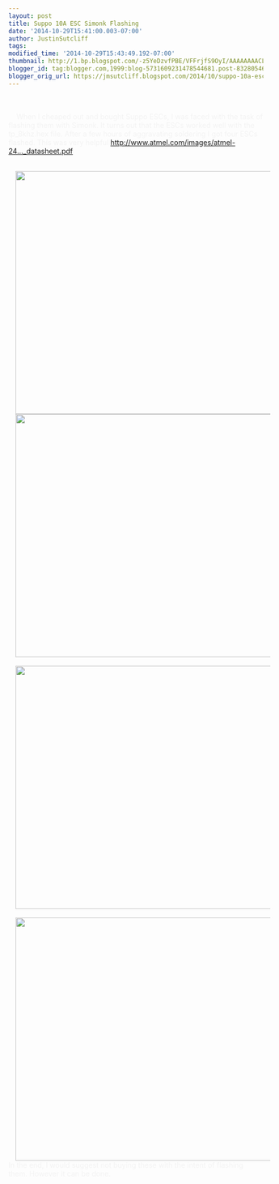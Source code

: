 ```yaml
---
layout: post
title: Suppo 10A ESC Simonk Flashing
date: '2014-10-29T15:41:00.003-07:00'
author: JustinSutcliff
tags:
modified_time: '2014-10-29T15:43:49.192-07:00'
thumbnail: http://1.bp.blogspot.com/-z5YeDzvfPBE/VFFrjfS9OyI/AAAAAAAACLE/Pb5GcPOmSXw/s72-c/IMG_4506.JPG
blogger_id: tag:blogger.com,1999:blog-5731609231478544681.post-8328054698326800486
blogger_orig_url: https://jmsutcliff.blogspot.com/2014/10/suppo-10a-esc-simonk-flashing.html
---
```


<br /><br />&nbsp;<span style="color: #f3f3f3;"> &nbsp; When I cheaped out and bought Suppo ESCs, I was faced with the task of flashing them with Simonk. It turns out that the ESCs worked well with the tp_8khz.hex file. After a few hours of aggravating soldering I got four ESCs flashed. This was very helpful <a href="http://www.atmel.com/images/atmel-2486-8-bit-avr-microcontroller-atmega8_l_datasheet.pdf">http://www.atmel.com/images/atmel-24..._datasheet.pdf</a></span><br /><br /><div><a href="http://1.bp.blogspot.com/-z5YeDzvfPBE/VFFrjfS9OyI/AAAAAAAACLE/Pb5GcPOmSXw/s1600/IMG_4506.JPG" imageanchor="1" style="margin-left: 1em; margin-right: 1em; text-align: center;"><img border="0" src="http://1.bp.blogspot.com/-z5YeDzvfPBE/VFFrjfS9OyI/AAAAAAAACLE/Pb5GcPOmSXw/s1600/IMG_4506.JPG" height="480" width="640" /></a><br /><div class="separator" style="clear: both; text-align: center;"><a href="http://2.bp.blogspot.com/-gRaBMv1hem0/VFFrjTkm0HI/AAAAAAAACLI/krqqO2h27Tk/s1600/IMG_4507.JPG" imageanchor="1" style="margin-left: 1em; margin-right: 1em;"><img border="0" src="http://2.bp.blogspot.com/-gRaBMv1hem0/VFFrjTkm0HI/AAAAAAAACLI/krqqO2h27Tk/s1600/IMG_4507.JPG" height="480" width="640" /></a></div><br /><div class="separator" style="clear: both; text-align: center;"><a href="http://4.bp.blogspot.com/-KqeJX0RrmPg/VFFrjTRC7bI/AAAAAAAACLM/CzEcMxhbb28/s1600/IMG_4508.JPG" imageanchor="1" style="margin-left: 1em; margin-right: 1em;"><img border="0" src="http://4.bp.blogspot.com/-KqeJX0RrmPg/VFFrjTRC7bI/AAAAAAAACLM/CzEcMxhbb28/s1600/IMG_4508.JPG" height="480" width="640" /></a></div><br /><div class="separator" style="clear: both; text-align: center;"><a href="http://4.bp.blogspot.com/-NL7kjtVvAS8/VFFrkXOoreI/AAAAAAAACLc/6Pg8NLOsFm4/s1600/IMG_4509.JPG" imageanchor="1" style="margin-left: 1em; margin-right: 1em;"><img border="0" src="http://4.bp.blogspot.com/-NL7kjtVvAS8/VFFrkXOoreI/AAAAAAAACLc/6Pg8NLOsFm4/s1600/IMG_4509.JPG" height="480" width="640" /></a></div><span style="color: #f3f3f3;">In the end, I would suggest not buying these with the intent of flashing them. However it can be done.</span></div>